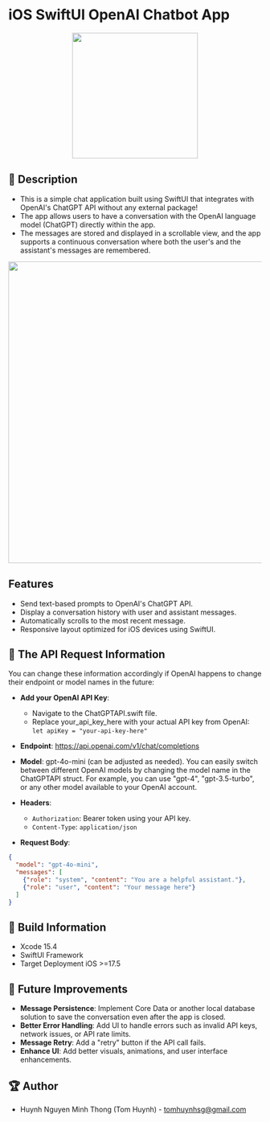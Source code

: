 # iOS SwiftUI OpenAI Chatbot App

<p align="center">
  <img width="250" src="https://i.imgur.com/4aNAcED.jpeg">
</p>


## 📖 Description

- This is a simple chat application built using SwiftUI that integrates with OpenAI's ChatGPT API without any external package!
- The app allows users to have a conversation with the OpenAI language model (ChatGPT) directly within the app.
- The messages are stored and displayed in a scrollable view, and the app supports a continuous conversation where both the user's and the assistant's messages are remembered.

<p align="center">
  <img src="https://i.imgur.com/DHu7D8c.png" height="600" > 
</p>

## Features
- Send text-based prompts to OpenAI's ChatGPT API.
- Display a conversation history with user and assistant messages.
- Automatically scrolls to the most recent message.
- Responsive layout optimized for iOS devices using SwiftUI.


## 🔑 The API Request Information
You can change these information accordingly if OpenAI happens to change their endpoint or model names in the future:
- **Add your OpenAI API Key**:
  - Navigate to the ChatGPTAPI.swift file.
  - Replace your_api_key_here with your actual API key from OpenAI:
`let apiKey = "your-api-key-here"`


- **Endpoint**: https://api.openai.com/v1/chat/completions
- **Model**: gpt-4o-mini (can be adjusted as needed). You can easily switch between different OpenAI models by changing the model name in the ChatGPTAPI struct. For example, you can use "gpt-4", "gpt-3.5-turbo", or any other model available to your OpenAI account.
- **Headers**:
  - `Authorization`: Bearer token using your API key.
  - `Content-Type`: `application/json`
- **Request Body**:

```json
{
  "model": "gpt-4o-mini",
  "messages": [
    {"role": "system", "content": "You are a helpful assistant."},
    {"role": "user", "content": "Your message here"}
  ]
}
```

## 🔧 Build Information
- Xcode 15.4
- SwiftUI Framework
- Target Deployment iOS >=17.5

## 🔮 Future Improvements
- **Message Persistence**: Implement Core Data or another local database solution to save the conversation even after the app is closed.
- **Better Error Handling**: Add UI to handle errors such as invalid API keys, network issues, or API rate limits.
- **Message Retry**: Add a "retry" button if the API call fails.
- **Enhance UI**: Add better visuals, animations, and user interface enhancements.

## 🏆 Author
- Huynh Nguyen Minh Thong (Tom Huynh) - tomhuynhsg@gmail.com
